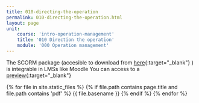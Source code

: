 ```yaml
---
title: 010-directing-the-operation
permalink: 010-directing-the-operation.html
layout: page
unit:
    course: 'intro-operation-management'
    title: '010 Direction the operation'
    module: '000 Operation management'
---
```

The SCORM package (accesible to download from [here](./010-directing-the-operation/SCORM-010-directing-the-operation.zip){:target="_blank"} ) is integrable in LMSs like Moodle
You can access to a [preview](./010-directing-the-operation/preview){:target="_blank"}

{% for file in site.static_files %}
    {% if file.path contains page.title and file.path contains  'pdf' %}
        <a :href="{{ file.path }}"> {{ file.basename }} </a>
    {% endif %}
{% endfor %}